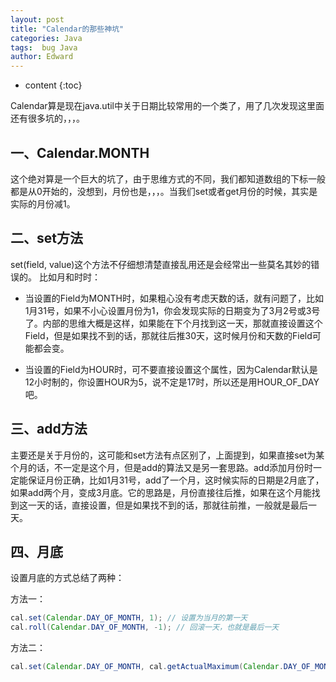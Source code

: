 ```yaml
---
layout: post
title: "Calendar的那些神坑"
categories: Java
tags:  bug Java
author: Edward
---
```


* content
{:toc}






Calendar算是现在java.util中关于日期比较常用的一个类了，用了几次发现这里面还有很多坑的，，，。


## 一、Calendar.MONTH

这个绝对算是一个巨大的坑了，由于思维方式的不同，我们都知道数组的下标一般都是从0开始的，没想到，月份也是，，，。当我们set或者get月份的时候，其实是实际的月份减1。

## 二、set方法

set(field, value)这个方法不仔细想清楚直接乱用还是会经常出一些莫名其妙的错误的。
比如月和时时：

- 当设置的Field为MONTH时，如果粗心没有考虑天数的话，就有问题了，比如1月31号，如果不小心设置月份为1，你会发现实际的日期变为了3月2号或3号了。内部的思维大概是这样，如果能在下个月找到这一天，那就直接设置这个Field，但是如果找不到的话，那就往后推30天，这时候月份和天数的Field可能都会变。

- 当设置的Field为HOUR时，可不要直接设置这个属性，因为Calendar默认是12小时制的，你设置HOUR为5，说不定是17时，所以还是用HOUR_OF_DAY吧。

## 三、add方法

主要还是关于月份的，这可能和set方法有点区别了，上面提到，如果直接set为某个月的话，不一定是这个月，但是add的算法又是另一套思路。add添加月份时一定能保证月份正确，比如1月31号，add了一个月，这时候实际的日期是2月底了，如果add两个月，变成3月底。它的思路是，月份直接往后推，如果在这个月能找到这一天的话，直接设置，但是如果找不到的话，那就往前推，一般就是最后一天。

## 四、月底

设置月底的方式总结了两种：

方法一：

```java
cal.set(Calendar.DAY_OF_MONTH, 1); // 设置为当月的第一天
cal.roll(Calendar.DAY_OF_MONTH, -1); // 回滚一天，也就是最后一天
```

方法二：

```java
cal.set(Calendar.DAY_OF_MONTH, cal.getActualMaximum(Calendar.DAY_OF_MONTH)); // 设置为月的最大天数
```
